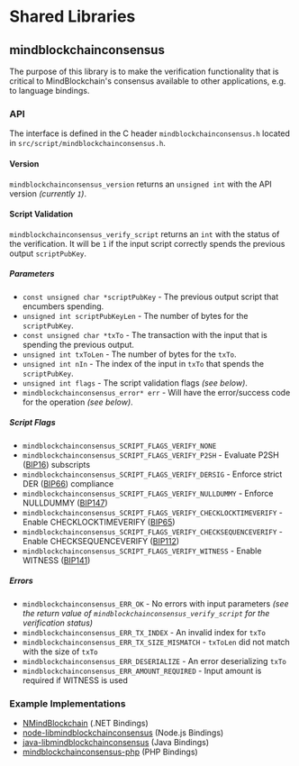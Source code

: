 Shared Libraries
================

## mindblockchainconsensus

The purpose of this library is to make the verification functionality that is critical to MindBlockchain's consensus available to other applications, e.g. to language bindings.

### API

The interface is defined in the C header `mindblockchainconsensus.h` located in `src/script/mindblockchainconsensus.h`.

#### Version

`mindblockchainconsensus_version` returns an `unsigned int` with the API version *(currently `1`)*.

#### Script Validation

`mindblockchainconsensus_verify_script` returns an `int` with the status of the verification. It will be `1` if the input script correctly spends the previous output `scriptPubKey`.

##### Parameters
- `const unsigned char *scriptPubKey` - The previous output script that encumbers spending.
- `unsigned int scriptPubKeyLen` - The number of bytes for the `scriptPubKey`.
- `const unsigned char *txTo` - The transaction with the input that is spending the previous output.
- `unsigned int txToLen` - The number of bytes for the `txTo`.
- `unsigned int nIn` - The index of the input in `txTo` that spends the `scriptPubKey`.
- `unsigned int flags` - The script validation flags *(see below)*.
- `mindblockchainconsensus_error* err` - Will have the error/success code for the operation *(see below)*.

##### Script Flags
- `mindblockchainconsensus_SCRIPT_FLAGS_VERIFY_NONE`
- `mindblockchainconsensus_SCRIPT_FLAGS_VERIFY_P2SH` - Evaluate P2SH ([BIP16](https://github.com/mindblockchain/bips/blob/master/bip-0016.mediawiki)) subscripts
- `mindblockchainconsensus_SCRIPT_FLAGS_VERIFY_DERSIG` - Enforce strict DER ([BIP66](https://github.com/mindblockchain/bips/blob/master/bip-0066.mediawiki)) compliance
- `mindblockchainconsensus_SCRIPT_FLAGS_VERIFY_NULLDUMMY` - Enforce NULLDUMMY ([BIP147](https://github.com/mindblockchain/bips/blob/master/bip-0147.mediawiki))
- `mindblockchainconsensus_SCRIPT_FLAGS_VERIFY_CHECKLOCKTIMEVERIFY` - Enable CHECKLOCKTIMEVERIFY ([BIP65](https://github.com/mindblockchain/bips/blob/master/bip-0065.mediawiki))
- `mindblockchainconsensus_SCRIPT_FLAGS_VERIFY_CHECKSEQUENCEVERIFY` - Enable CHECKSEQUENCEVERIFY ([BIP112](https://github.com/mindblockchain/bips/blob/master/bip-0112.mediawiki))
- `mindblockchainconsensus_SCRIPT_FLAGS_VERIFY_WITNESS` - Enable WITNESS ([BIP141](https://github.com/mindblockchain/bips/blob/master/bip-0141.mediawiki))

##### Errors
- `mindblockchainconsensus_ERR_OK` - No errors with input parameters *(see the return value of `mindblockchainconsensus_verify_script` for the verification status)*
- `mindblockchainconsensus_ERR_TX_INDEX` - An invalid index for `txTo`
- `mindblockchainconsensus_ERR_TX_SIZE_MISMATCH` - `txToLen` did not match with the size of `txTo`
- `mindblockchainconsensus_ERR_DESERIALIZE` - An error deserializing `txTo`
- `mindblockchainconsensus_ERR_AMOUNT_REQUIRED` - Input amount is required if WITNESS is used

### Example Implementations
- [NMindBlockchain](https://github.com/NicolasDorier/NMindBlockchain/blob/master/NMindBlockchain/Script.cs#L814) (.NET Bindings)
- [node-libmindblockchainconsensus](https://github.com/bitpay/node-libmindblockchainconsensus) (Node.js Bindings)
- [java-libmindblockchainconsensus](https://github.com/dexX7/java-libmindblockchainconsensus) (Java Bindings)
- [mindblockchainconsensus-php](https://github.com/Bit-Wasp/mindblockchainconsensus-php) (PHP Bindings)
